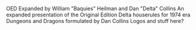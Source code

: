 OED Expanded
by William "Baquies" Heilman and Dan "Delta" Collins
An expanded presentation of the Original Edition Delta houserules for 1974 era Dungeons and Dragons formulated by Dan Collins
Logos and stuff here?
